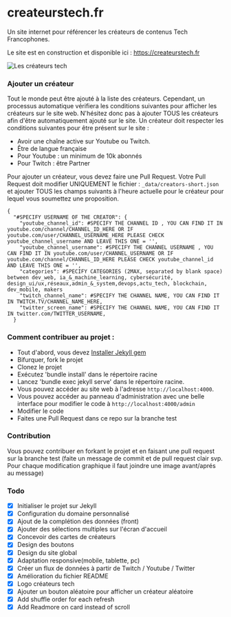 # createurstech.fr
Un site internet pour référencer les créateurs de contenus Tech Francophones.

Le site est en construction et disponible ici : https://createurstech.fr 

![Les créateurs tech](https://github.com/anisayari/createurstech.fr/blob/main/banner.png?raw=true)

### Ajouter un créateur
Tout le monde peut être ajouté à la liste des créateurs. Cependant, un processus automatique vérifiera les conditions suivantes pour afficher les créateurs sur le site web. N'hésitez donc pas à ajouter TOUS les créateurs afin d'être automatiquement ajouté sur le site.
Un créateur doit respecter les conditions suivantes pour être présent sur le site :
 - Avoir une chaîne active sur Youtube ou Twitch.
 - Être de langue française
 - Pour Youtube : un minimum de 10k abonnés
 - Pour Twitch : être Partner
 
Pour ajouter un créateur, vous devez faire une Pull Request. Votre Pull Request doit modifier UNIQUEMENT le fichier : `_data/creators-short.json` et ajouter TOUS les champs suivants à l'heure actuelle pour le créateur pour lequel vous soumettez une proposition.

```
{
  "#SPECIFY USERNAME OF THE CREATOR": {
    "youtube_channel_id": #SPECIFY THE CHANNEL ID , YOU CAN FIND IT IN youtube.com/channel/CHANNEL_ID_HERE OR IF youtube.com/user/CHANNEL_USERNAME_HERE PLEASE CHECK youtube_channel_username AND LEAVE THIS ONE = '',
    "youtube_channel_username": #SPECIFY THE CHANNEL USERNAME , YOU CAN FIND IT IN youtube.com/user/CHANNEL_USERNAME OR IF youtube.com/channel/CHANNEL_ID_HERE PLEASE CHECK youtube_channel_id AND LEAVE THIS ONE = '',
    "categories": #SPECIFY CATEGORIES (2MAX, separated by blank space) between dev_web, ia_&_machine_learning, cybersécurité, design_ui/ux,réseaux,admin_&_system,devops,actu_tech, blockchain, dev_mobile, makers 
    "twitch_channel_name": #SPECIFY THE CHANNEL NAME, YOU CAN FIND IT IN TWITCH.TV/CHANNEL_NAME_HERE,
    "twitter_screen_name": #SPECIFY THE CHANNEL NAME, YOU CAN FIND IT IN twitter.com/TWITTER_USERNAME,
  }
```

### Comment contribuer au projet :

- Tout d'abord, vous devez [Installer Jekyll gem](https://jekyllrb.com/docs/installation/)
- Bifurquer, fork le projet
- Clonez le projet
- Exécutez 'bundle install' dans le répertoire racine
- Lancez 'bundle exec jekyll serve' dans le répertoire racine.
- Vous pouvez accéder au site web à l'adresse `http://localhost:4000`.
- Vous pouvez accéder au panneau d'administration avec une belle interface pour modifier le code à `http://localhost:4000/admin`
- Modifier le code
- Faites une Pull Request dans ce repo sur la branche test


### Contribution
Vous pouvez contribuer en forkant le projet et en faisant une pull request sur la branche test (faite un message de commit et de pull request clair svp. Pour chaque modification graphique il faut joindre une image avant/aprés au message)
### Todo
- [x] Initialiser le projet sur Jekyll
- [x] Configuration du domaine personnalisé
- [x] Ajout de la complétion des données (front)
- [x] Ajouter des sélections multiples sur l'écran d'accueil
- [x] Concevoir des cartes de créateurs
- [x] Design des boutons
- [x] Design du site global
- [x] Adaptation responsive(mobile, tablette, pc)
- [x] Créer un flux de données à partir de Twitch / Youtube / Twitter
- [x] Amélioration du fichier README
- [x] Logo créateurs tech
- [x] Ajouter un bouton aléatoire pour afficher un créateur aléatoire
- [x] Add shuffle order for each refresh
- [x] Add Readmore on card instead of scroll
